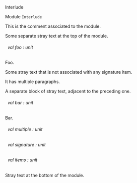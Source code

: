 Interlude

 Module  `` Interlude `` 


This is the comment associated to the module.

Some separate stray text at the top of the module.



<a id="val-foo"></a>
###### &nbsp; val foo : unit

Foo.




Some stray text that is not associated with any signature item.


It has multiple paragraphs.



A separate block of stray text, adjacent to the preceding one.



<a id="val-bar"></a>
###### &nbsp; val bar : unit

Bar.




<a id="val-multiple"></a>
###### &nbsp; val multiple : unit



<a id="val-signature"></a>
###### &nbsp; val signature : unit



<a id="val-items"></a>
###### &nbsp; val items : unit



Stray text at the bottom of the module.

